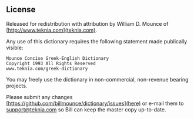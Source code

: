 ## License

Released for redistribution with attribution by William D. Mounce of [http://www.teknia.com](teknia.com).

Any use of this dictionary requires the following statement made publically visible:

```
Mounce Concise Greek-English Dictionary
Copyright 1993 All Rights Reserved
www.teknia.com/greek-dictionary
```

You may freely use the dictionary in non-commercial, non-revenue bearing projects.

Please submit any changes [https://github.com/billmounce/dictionary/issues](here) or e-mail them to support@teknia.com so Bill can keep the master copy up-to-date.